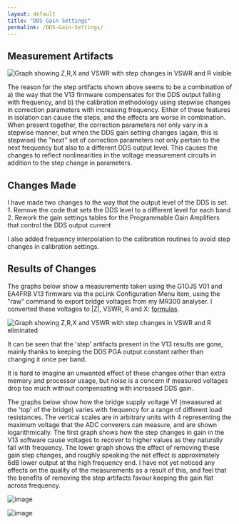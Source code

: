 ```yaml
---
layout: default
title: "DDS Gain Settings"
permalink: /DDS-Gain-Settings/
---
```

## Measurement Artifacts
![Graph showing Z,R,X and VSWR with step changes in VSWR and R visible](https://g1ojs.github.io/G1OJS-MR300-SARK100-Firmware/assets/img/VSWR%2C%20_Z_%2C%20R%20and%20X%20Test%20Load%20V13.png "Fig 1: Measurement of a test load using EA4FRB V13 firmware")

The reason for the step artifacts shown above seems to be a combination of a) the way that the V13 firmware compensates for the DDS output falling with frequency, and b) the calibration methodology using stepwise changes in correction parameters with increasing frequency. Either of these features in isolation can cause the steps, and the effects are worse in combination. When present together, the correction parameters not only vary in a stepwise manner, but when the DDS gain setting changes (again, this is stepwise) the "next" set of correction parameters not only pertain to the next frequency but also to a different DDS output level. This causes the changes to reflect nonlinearities in the voltage measurement circuits in addition to the step change in parameters.

## Changes Made
I have made two changes to the way that the output level of the DDS is set.
    1. Remove the code that sets the DDS level to a different level for each band
    2. Rework the gain settings tables for the Programmable Gain Amplifiers that control the DDS output current
    
I also added frequency interpolation to the calibration routines to avoid step changes in calibration settings.

## Results of Changes
The graphs below show a measurements taken using the G1OJS V01 and EA4FRB V13 firmware via the pcLink Configuration Menu item, using the "raw" command to export bridge voltages from my MR300 analyser. I converted these voltages to |Z|, VSWR, R and X: [formulas](https://g1ojs.github.io/G1OJS-MR300-SARK100-Firmware/BridgeVoltagesToImpedance/).

![Graph showing Z,R,X and VSWR with step changes in VSWR and R eliminated](https://g1ojs.github.io/G1OJS-MR300-SARK100-Firmware/assets/img/VSWR%2C%20_Z_%2C%20R%20and%20X%20Test%20Load%20G1OJS%20V01.png "Fig 2: Measurement of a test load using G1OJS V01 firmware")

It can be seen that the 'step' artifacts present in the V13 results are gone, mainly thanks to keeping the DDS PGA output constant rather than changing it once per band.

It is hard to imagine an unwanted effect of these changes other than extra memory and processor usage, but noise is a concern if measured voltages drop too much without compensating with increased DDS gain.

The graphs below show how the bridge supply voltage Vf (meaasured at the 'top' of the bridge) varies with frequency for a range of different load resistances. The vertical scales are in arbitrary units with 4 representing the maximum voltage that the ADC converers can measure, and are shown logarithmically. The first graph shows how the step changes in gain in the V13 software cause voltages to recover to higher values as they naturally fall with frequency. The lower graph shows the effect of removing these gain step changes, and roughly speaking the net effect is approximately 6dB lower output at the high frequency end. I have not yet noticed any effects on the quality of the measurements as a result of this, and feel that the benefits of removing the step artifacts favour keeping the gain flat across frequency.

![image](https://g1ojs.github.io/G1OJS-MR300-SARK100-Firmware/assets/img/Vf_%20Stepped%20DDS%20Gain%20(V13).png)


![image](https://g1ojs.github.io/G1OJS-MR300-SARK100-Firmware/assets/img/Vf_%20Flat%20DDS%20Gain%20(G1OJS%20V01).png)







